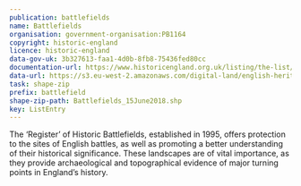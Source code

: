 ```yaml
---
publication: battlefields
name: Battlefields
organisation: government-organisation:PB1164
copyright: historic-england
licence: historic-england
data-gov-uk: 3b327613-faa1-4d0b-8fb8-75436fed80cc
documentation-url: https://www.historicengland.org.uk/listing/the-list/data-downloads
data-url: https://s3.eu-west-2.amazonaws.com/digital-land/english-heritage/2018-06-15/Battlefields.zip
task: shape-zip
prefix: battlefield
shape-zip-path: Battlefields_15June2018.shp
key: ListEntry
---
```


The ‘Register’ of Historic Battlefields, established in 1995, offers protection to the sites of English battles, as well as promoting a better understanding of their historical significance. These landscapes are of vital importance, as they provide archaeological and topographical evidence of major turning points in England’s history. 
